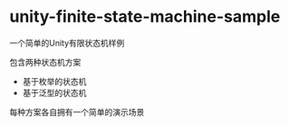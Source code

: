 # unity-finite-state-machine-sample
一个简单的Unity有限状态机样例

包含两种状态机方案
* 基于枚举的状态机
* 基于泛型的状态机

每种方案各自拥有一个简单的演示场景

